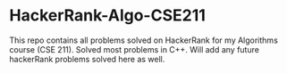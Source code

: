 # HackerRank-Algo-CSE211
This repo contains all problems solved on HackerRank for my Algorithms course (CSE 211). Solved most problems in C++. Will add any future hackerRank problems solved here as well.
